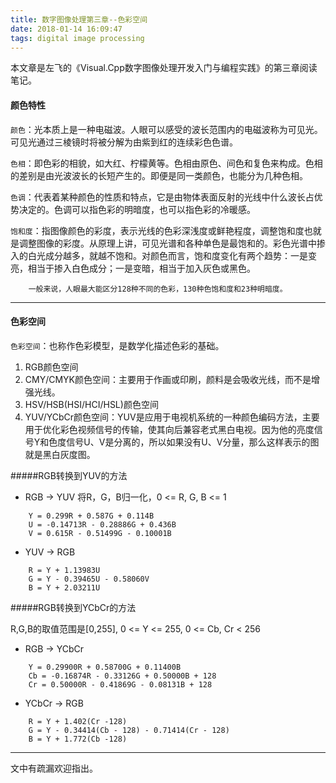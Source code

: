 ```yaml
---
title: 数字图像处理第三章--色彩空间
date: 2018-01-14 16:09:47
tags: digital image processing
---
```


本文章是左飞的《Visual.Cpp数字图像处理开发入门与编程实践》的第三章阅读笔记。

<!-- more -->
#### 颜色特性

`颜色`：光本质上是一种电磁波。人眼可以感受的波长范围内的电磁波称为可见光。可见光通过三棱镜时将被分解为由紫到红的连续彩色色谱。

`色相`：即色彩的相貌，如大红、柠檬黄等。色相由原色、间色和复色来构成。色相的差别是由光波波长的长短产生的。即便是同一类颜色，也能分为几种色相。

`色调`：代表着某种颜色的性质和特点，它是由物体表面反射的光线中什么波长占优势决定的。色调可以指色彩的明暗度，也可以指色彩的冷暖感。

`饱和度`：指图像颜色的彩度，表示光线的色彩深浅度或鲜艳程度，调整饱和度也就是调整图像的彩度。从原理上讲，可见光谱和各种单色是最饱和的。彩色光谱中掺入的白光成分越多，就越不饱和。对颜色而言，饱和度变化有两个趋势：一是变亮，相当于掺入白色成分；一是变暗，相当于加入灰色或黑色。

```
	一般来说，人眼最大能区分128种不同的色彩，130种色饱和度和23种明暗度。
```

---
#### 色彩空间

`色彩空间`：也称作色彩模型，是数学化描述色彩的基础。
	
1. RGB颜色空间
2. CMY/CMYK颜色空间：主要用于作画或印刷，颜料是会吸收光线，而不是增强光线。
3. HSV/HSB(HSI/HCI/HSL)颜色空间
4. YUV/YCbCr颜色空间：YUV是应用于电视机系统的一种颜色编码方法，主要用于优化彩色视频信号的传输，使其向后兼容老式黑白电视。因为他的亮度信号Y和色度信号U、V是分离的，所以如果没有U、V分量，那么这样表示的图就是黑白灰度图。

#####RGB转换到YUV的方法

* RGB -> YUV
将R，G，B归一化，0 <= R, G, B <= 1

```
	Y = 0.299R + 0.587G + 0.114B
	U = -0.14713R - 0.28886G + 0.436B
	V = 0.615R - 0.51499G - 0.10001B
```

* YUV -> RGB

```
	R = Y + 1.13983U
	G = Y - 0.39465U - 0.58060V
	B = Y + 2.03211U
```

#####RGB转换到YCbCr的方法

R,G,B的取值范围是[0,255], 0 <= Y <= 255, 0 <= Cb, Cr < 256

* RGB -> YCbCr

```
	Y = 0.29900R + 0.58700G + 0.11400B
	Cb = -0.16874R - 0.33126G + 0.50000B + 128
	Cr = 0.50000R - 0.41869G - 0.08131B + 128
```

* YCbCr -> RGB

```
	R = Y + 1.402(Cr -128)
	G = Y - 0.34414(Cb - 128) - 0.71414(Cr - 128)
	B = Y + 1.772(Cb -128)
```


***
文中有疏漏欢迎指出。
